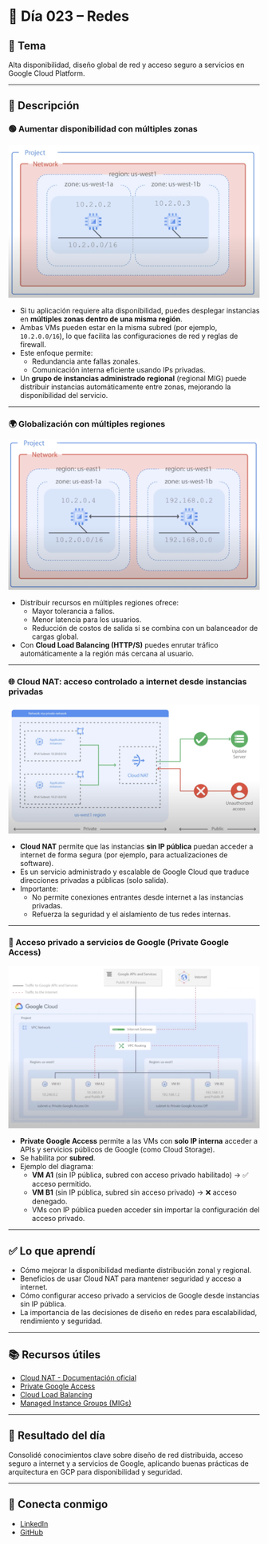 # 📅 Día 023 – Redes

## 📌 Tema

Alta disponibilidad, diseño global de red y acceso seguro a servicios en Google Cloud Platform.

---

## 📘 Descripción

### 🟢 Aumentar disponibilidad con múltiples zonas

![Múltiples zonas en una región](https://github.com/pipeddev/100-dia-de-cloud/blob/main/023/network-same-region-diff-zone.png)

- Si tu aplicación requiere alta disponibilidad, puedes desplegar instancias en **múltiples zonas dentro de una misma región**.
- Ambas VMs pueden estar en la misma subred (por ejemplo, `10.2.0.0/16`), lo que facilita las configuraciones de red y reglas de firewall.
- Este enfoque permite:
  - Redundancia ante fallas zonales.
  - Comunicación interna eficiente usando IPs privadas.
- Un **grupo de instancias administrado regional** (regional MIG) puede distribuir instancias automáticamente entre zonas, mejorando la disponibilidad del servicio.

---

### 🌍 Globalización con múltiples regiones

![Diseño global de red](https://github.com/pipeddev/100-dia-de-cloud/blob/main/023/globalization-network.png)

- Distribuir recursos en múltiples regiones ofrece:
  - Mayor tolerancia a fallos.
  - Menor latencia para los usuarios.
  - Reducción de costos de salida si se combina con un balanceador de cargas global.
- Con **Cloud Load Balancing (HTTP/S)** puedes enrutar tráfico automáticamente a la región más cercana al usuario.

---

### 🌐 Cloud NAT: acceso controlado a internet desde instancias privadas

![Cloud NAT](https://github.com/pipeddev/100-dia-de-cloud/blob/main/023/cloud-nat.png)

- **Cloud NAT** permite que las instancias **sin IP pública** puedan acceder a internet de forma segura (por ejemplo, para actualizaciones de software).
- Es un servicio administrado y escalable de Google Cloud que traduce direcciones privadas a públicas (solo salida).
- Importante:
  - No permite conexiones entrantes desde internet a las instancias privadas.
  - Refuerza la seguridad y el aislamiento de tus redes internas.

---

### 🔐 Acceso privado a servicios de Google (Private Google Access)

![Acceso privado a APIs de Google](https://github.com/pipeddev/100-dia-de-cloud/blob/main/023/private-google-access.png)

- **Private Google Access** permite a las VMs con **solo IP interna** acceder a APIs y servicios públicos de Google (como Cloud Storage).
- Se habilita por **subred**.
- Ejemplo del diagrama:
  - **VM A1** (sin IP pública, subred con acceso privado habilitado) → ✅ acceso permitido.
  - **VM B1** (sin IP pública, subred sin acceso privado) → ❌ acceso denegado.
  - VMs con IP pública pueden acceder sin importar la configuración del acceso privado.

---

## ✅ Lo que aprendí

- Cómo mejorar la disponibilidad mediante distribución zonal y regional.
- Beneficios de usar Cloud NAT para mantener seguridad y acceso a internet.
- Cómo configurar acceso privado a servicios de Google desde instancias sin IP pública.
- La importancia de las decisiones de diseño en redes para escalabilidad, rendimiento y seguridad.

---

## 📚 Recursos útiles

- [Cloud NAT - Documentación oficial](https://cloud.google.com/nat/docs/overview)
- [Private Google Access](https://cloud.google.com/vpc/docs/private-google-access)
- [Cloud Load Balancing](https://cloud.google.com/load-balancing)
- [Managed Instance Groups (MIGs)](https://cloud.google.com/compute/docs/instance-groups/creating-groups-of-managed-instances)

---

## 🎯 Resultado del día

Consolidé conocimientos clave sobre diseño de red distribuida, acceso seguro a internet y a servicios de Google, aplicando buenas prácticas de arquitectura en GCP para disponibilidad y seguridad.

---

## 🤝 Conecta conmigo

- [LinkedIn](https://www.linkedin.com/in/luis-felipe-carrasco/)
- [GitHub](https://github.com/pipeddev/)

